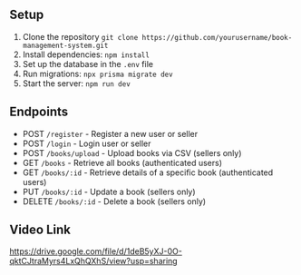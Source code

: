 
## Setup

1. Clone the repository `git clone https://github.com/yourusername/book-management-system.git`
2. Install dependencies: `npm install`
3. Set up the database in the `.env` file
4. Run migrations: `npx prisma migrate dev`
5. Start the server: `npm run dev`

## Endpoints

- POST `/register` - Register a new user or seller
- POST `/login` - Login user or seller
- POST `/books/upload` - Upload books via CSV (sellers only)
- GET `/books` - Retrieve all books (authenticated users)
- GET `/books/:id` - Retrieve details of a specific book (authenticated users)
- PUT `/books/:id` - Update a book (sellers only)
- DELETE `/books/:id` - Delete a book (sellers only)

## Video Link
https://drive.google.com/file/d/1deB5yXJ-0O-qktCJtraMyrs4LxQhQXhS/view?usp=sharing
